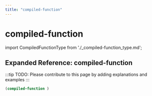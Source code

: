 ```yaml
---
title: "compiled-function"
---
```


# compiled-function

import CompiledFunctionType from './_compiled-function_type.md';

<CompiledFunctionType />

## Expanded Reference: compiled-function

:::tip
TODO: Please contribute to this page by adding explanations and examples
:::

```lisp
(compiled-function )
```
